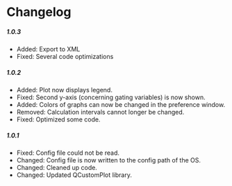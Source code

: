 Changelog
=============

##### 1.0.3
- Added: Export to XML
- Fixed: Several code optimizations

##### 1.0.2
- Added: Plot now displays legend.
- Fixed: Second y-axis (concerning gating variables) is now shown.
- Added: Colors of graphs can now be changed in the preference window.
- Removed: Calculation intervals cannot longer be changed.
- Fixed: Optimized some code.

##### 1.0.1
- Fixed: Config file could not be read.
- Changed: Config file is now written to the config path of the OS.
- Changed: Cleaned up code.
- Changed: Updated QCustomPlot library.
